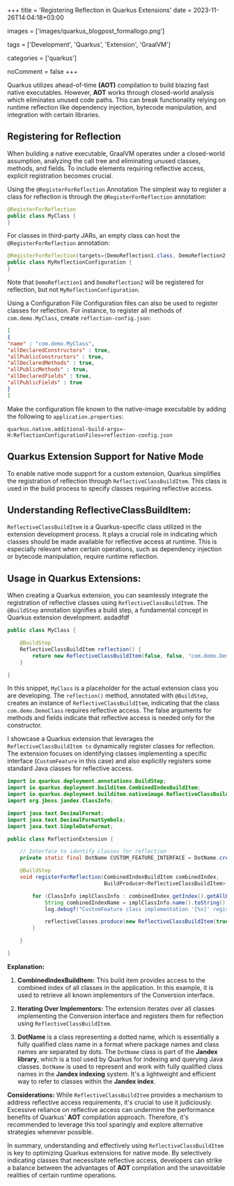 +++
title = 'Registering Reflection in Quarkus Extensions'
date = 2023-11-26T14:04:18+03:00

images = ['images/quarkus_blogpost_formallogo.png']

tags = ['Development', 'Quarkus', 'Extension', 'GraalVM']

categories = ['quarkus']

noComment = false
+++

Quarkus utilizes ahead-of-time **(AOT)** compilation to build blazing fast native executables. However,
**AOT** works through closed-world analysis which eliminates unused code paths. This can break
functionality relying on runtime reflection like dependency injection, bytecode manipulation, and
integration with certain libraries.

## Registering for Reflection
When building a native executable, GraalVM operates under a closed-world assumption, analyzing the
call tree and eliminating unused classes, methods, and fields. To include elements requiring
reflective access, explicit registration becomes crucial.

Using the `@RegisterForReflection` Annotation
The simplest way to register a class for reflection is through the `@RegisterForReflection`
annotation:

```java {linenos=inline}
@RegisterForReflection
public class MyClass {
}
```

For classes in third-party JARs, an empty class can host the `@RegisterForReflection` annotation:

```java {linenos=inline}
@RegisterForReflection(targets={DemoReflection1.class, DemoReflection2.class})
public class MyReflectionConfiguration {
}
```

Note that `DemoReflection1` and `DemoReflection2` will be registered for
reflection, but not `MyReflectionConfiguration`.

Using a Configuration File
Configuration files can also be used to register classes for reflection. For instance, to register
all methods of `com.demo.MyClass`, create `reflection-config.json`:

```json {linenos=inline}
[
{
"name" : "com.demo.MyClass",
"allDeclaredConstructors" : true,
"allPublicConstructors" : true,
"allDeclaredMethods" : true,
"allPublicMethods" : true,
"allDeclaredFields" : true,
"allPublicFields" : true
}
]
```


Make the configuration file known to the native-image executable by adding the following to
`application.properties`:

```properties {linenos=inline}
quarkus.native.additional-build-args=-H:ReflectionConfigurationFiles=reflection-config.json
```


## Quarkus Extension Support for Native Mode

To enable native mode support for a custom extension, Quarkus simplifies the registration of
reflection through `ReflectiveClassBuildItem`.
This class is used in the build process to specify classes requiring reflective access.

## Understanding ReflectiveClassBuildItem:
`ReflectiveClassBuildItem` is a Quarkus-specific class utilized in the extension development process.
It plays a crucial role in indicating which classes should be made available for reflective access
at runtime. This is especially relevant when certain operations, such as dependency injection or
bytecode manipulation, require runtime reflection.

## Usage in Quarkus Extensions:
When creating a Quarkus extension, you can seamlessly integrate the registration of reflective
classes using `ReflectiveClassBuildItem`.
The `@BuildStep` annotation signifies a build step, a fundamental concept in Quarkus extension
development. asdadfdf

```java {linenos=inline}
public class MyClass {

    @BuildStep
    ReflectiveClassBuildItem reflection() {
        return new ReflectiveClassBuildItem(false, false, "com.demo.DemoClass");
    }

}
```


In this snippet, `MyClass` is a placeholder for the actual extension class you are
developing. The `reflection()` method, annotated with `@BuildStep`, creates an instance of
`ReflectiveClassBuildItem`, indicating that the class `com.demo.DemoClass` requires reflective access.
The false arguments for methods and fields indicate that reflective access is needed only for the
constructor.

I showcase a Quarkus extension that leverages the `ReflectiveClassBuildItem to` dynamically register
classes for reflection.
The extension focuses on identifying classes implementing a specific interface (`CustomFeature` in this
case) and also explicitly registers some standard Java classes for reflective access.

```java {linenos=inline}
import io.quarkus.deployment.annotations.BuildStep;
import io.quarkus.deployment.builditem.CombinedIndexBuildItem;
import io.quarkus.deployment.builditem.nativeimage.ReflectiveClassBuildItem;
import org.jboss.jandex.ClassInfo;

import java.text.DecimalFormat;
import java.text.DecimalFormatSymbols;
import java.text.SimpleDateFormat;

public class ReflectionExtension {

    // Interface to identify classes for reflection
    private static final DotName CUSTOM_FEATURE_INTERFACE = DotName.createSimple(CustomFeature.class.getName());

    @BuildStep
    void registerForReflection(CombinedIndexBuildItem combinedIndex,
                               BuildProducer<ReflectiveClassBuildItem> reflectiveClasses) {

        for (ClassInfo implClassInfo : combinedIndex.getIndex().getAllKnownImplementors(CUSTOM_FEATURE_INTERFACE)) {
            String combinedIndexName = implClassInfo.name().toString();
            log.debugf("CustomFeature class implementation '[%s]' registered for reflection", combinedIndexName);

            reflectiveClasses.produce(new ReflectiveClassBuildItem(true, true, combinedIndexName));
        }

    }

}
```

**Explanation:**

1. **CombinedIndexBuildItem:** This build item provides access to the combined index of all classes in
   the application. In this example, it is used to retrieve all known implementors of the Conversion
   interface.

2. **Iterating Over Implementors:** The extension iterates over all classes implementing the Conversion
   interface and registers them for reflection using `ReflectiveClassBuildItem`.

3. **DotName** is a class representing a dotted name, which is essentially a fully qualified class name
   in a format where package names and class names are separated by dots. The `DotName` class is part
   of the **Jandex library**, which is a tool used by Quarkus for indexing and querying Java classes.
   `DotName` is used to represent and work with fully qualified class names in the **Jandex indexing**
   system. It's a lightweight and efficient way to refer to classes within the **Jandex index**.

**Considerations:**
While `ReflectiveClassBuildItem` provides a mechanism to address reflective access requirements, it's
crucial to use it judiciously. Excessive reliance on reflective access can undermine the performance
benefits of Quarkus' **AOT** compilation approach. Therefore, it's recommended to leverage this tool
sparingly and explore alternative strategies whenever possible.

In summary, understanding and effectively using `ReflectiveClassBuildItem` is key to optimizing
Quarkus extensions for native mode. By selectively indicating classes that necessitate reflective
access, developers can strike a balance between the advantages of **AOT** compilation and the
unavoidable realities of certain runtime operations.


